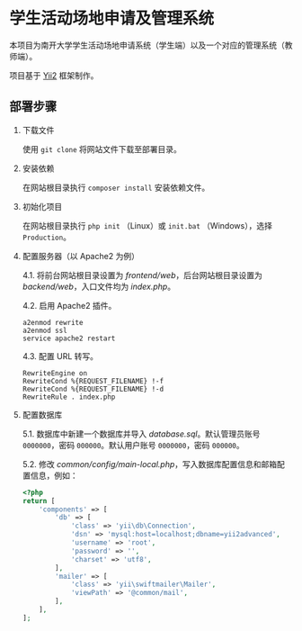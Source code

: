# 学生活动场地申请及管理系统

本项目为南开大学学生活动场地申请系统（学生端）以及一个对应的管理系统（教师端）。

项目基于 [Yii2](https://www.yiiframework.com/) 框架制作。

## 部署步骤

1. 下载文件

    使用 `git clone` 将网站文件下载至部署目录。

2. 安装依赖

    在网站根目录执行 `composer install` 安装依赖文件。

3. 初始化项目

    在网站根目录执行 `php init` （Linux）或 `init.bat` （Windows），选择 `Production`。

4. 配置服务器（以 Apache2 为例）

    4.1. 将前台网站根目录设置为 *frontend/web*，后台网站根目录设置为 *backend/web*，入口文件均为 *index.php*。

    4.2. 启用 Apache2 插件。

    ```shell script
    a2enmod rewrite
    a2enmod ssl
    service apache2 restart
    ```

    4.3. 配置 URL 转写。

    ```apacheconfig
    RewriteEngine on
    RewriteCond %{REQUEST_FILENAME} !-f
    RewriteCond %{REQUEST_FILENAME} !-d
    RewriteRule . index.php
    ```

5. 配置数据库

    5.1. 数据库中新建一个数据库并导入 *database.sql*。默认管理员账号 `0000000`，密码 `000000`。默认用户账号 `0000000`，密码 `000000`。

    5.2. 修改 *common/config/main-local.php*，写入数据库配置信息和邮箱配置信息，例如：

    ```php
    <?php
    return [
        'components' => [
            'db' => [
                'class' => 'yii\db\Connection',
                'dsn' => 'mysql:host=localhost;dbname=yii2advanced',
                'username' => 'root',
                'password' => '',
                'charset' => 'utf8',
            ],
            'mailer' => [
                'class' => 'yii\swiftmailer\Mailer',
                'viewPath' => '@common/mail',
            ],
        ],
    ];
    ```
